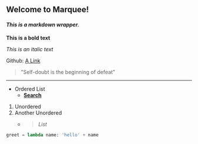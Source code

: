 ## Welcome to Marquee!

#### *This is a markdown wrapper.*

**This is a bold text**

*This is an italic text*

Github: [A Link](https://github.com/angelCarias/marquee)

> "Self-doubt is the beginning of defeat"

------------------------------------------------------------

- Ordered List
   - [**Search**](https://google.com)

1. Unordered
1. Another Unordered
   - > *List*

```python
greet = lambda name: 'hello' + name
```